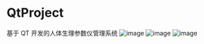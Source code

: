 # QtProject
基于 QT 开发的人体生理参数仪管理系统
![image](https://github.com/user-attachments/assets/bd1e28c1-7453-45fd-bec9-52edb84c8e2f)
![image](https://github.com/user-attachments/assets/c5b20961-920c-4648-bcd2-8f0671ba3a34)
![image](https://github.com/user-attachments/assets/eebfeba0-0a8d-4e78-b2b8-df33b19e9ea4)

